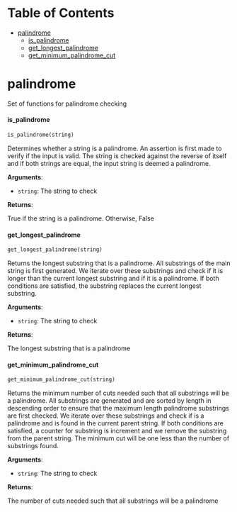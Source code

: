 # Table of Contents

* [palindrome](#palindrome)
  * [is\_palindrome](#palindrome.is_palindrome)
  * [get\_longest\_palindrome](#palindrome.get_longest_palindrome)
  * [get\_minimum\_palindrome\_cut](#palindrome.get_minimum_palindrome_cut)

<a name="palindrome"></a>
# palindrome

Set of functions for palindrome checking

<a name="palindrome.is_palindrome"></a>
#### is\_palindrome

```python
is_palindrome(string)
```

Determines whether a string is a palindrome. An assertion is first made to verify if the input is valid.
The string is checked against the reverse of itself and if both strings are equal, the input string is deemed
a palindrome.

**Arguments**:

- `string`: The string to check

**Returns**:

True if the string is a palindrome. Otherwise, False

<a name="palindrome.get_longest_palindrome"></a>
#### get\_longest\_palindrome

```python
get_longest_palindrome(string)
```

Returns the longest substring that is a palindrome. All substrings of the main string is first generated.
We iterate over these substrings and check if it is longer than the current longest substring and
if it is a palindrome. If both conditions are satisfied, the substring replaces the current longest substring.

**Arguments**:

- `string`: The string to check

**Returns**:

The longest substring that is a palindrome

<a name="palindrome.get_minimum_palindrome_cut"></a>
#### get\_minimum\_palindrome\_cut

```python
get_minimum_palindrome_cut(string)
```

Returns the minimum number of cuts needed such that all substrings will be a palindrome.
All substrings are generated and are sorted by length in descending order to ensure that the maximum length
palindrome substrings are first checked. We iterate over these substrings and check if is a palindrome and is found
in the current parent string. If both conditions are satisfied, a counter for substring is increment and we remove
the substring from the parent string. The minimum cut will be one less than the number of substrings found.

**Arguments**:

- `string`: The string to check

**Returns**:

The number of cuts needed such that all substrings will be a palindrome

